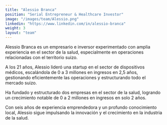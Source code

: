 ```yaml
---
title: "Alessio Branca"
position: "Serial Entrepreneur & Healthcare Investor"
image: "/images/team/Alessio.png" 
linkedin: "https://www.linkedin.com/in/alessio-branca" 
weight: 3 
layout: "team"
---
```


Alessio Branca es un empresario e inversor experimentado con amplia experiencia en el sector de la salud, especialmente en operaciones relacionadas con el territorio suizo.

A los 21 años, Alessio lideró una startup en el sector de dispositivos médicos, escalándola de 0 a 3 millones en ingresos en 2,5 años, gestionando eficientemente las operaciones y estructurando todo el mercado suizo.

Ha fundado y estructurado dos empresas en el sector de la salud, logrando un crecimiento notable de 0 a 2 millones en ingresos en solo 2 años.

Con seis años de experiencia emprendedora y un profundo conocimiento local, Alessio sigue impulsando la innovación y el crecimiento en la industria de la salud.

